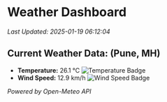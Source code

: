 
# Weather Dashboard

_Last Updated: 2025-01-19 06:12:04_

## Current Weather Data: (Pune, MH)
- **Temperature:** 26.1 °C ![Temperature Badge](https://img.shields.io/badge/Temperature-Medium%20Temp-green)
- **Wind Speed:** 12.9 km/h ![Wind Speed Badge](https://img.shields.io/badge/Wind%20Speed-Low%20Wind-blue)

*Powered by Open-Meteo API*
